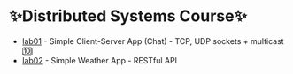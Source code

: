 <h1>✨Distributed Systems Course✨</h1>

<ul>
  <li> <a href="https://github.com/YoC00lig/Distributed-Systems/tree/main/homework1">lab01</a> - Simple Client-Server App (Chat) - TCP, UDP sockets + multicast 🔟 </li>
  <li> <a href="https://github.com/YoC00lig/Distributed-Systems/tree/main/homework2">lab02</a> - Simple Weather App - RESTful API </li>
</ul>
